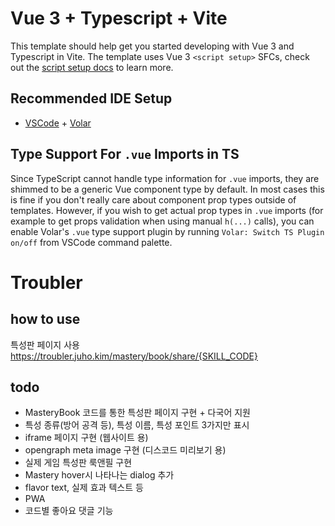 # Vue 3 + Typescript + Vite

This template should help get you started developing with Vue 3 and Typescript in Vite. The template uses Vue 3 `<script setup>` SFCs, check out the [script setup docs](https://v3.vuejs.org/api/sfc-script-setup.html#sfc-script-setup) to learn more.

## Recommended IDE Setup

- [VSCode](https://code.visualstudio.com/) + [Volar](https://marketplace.visualstudio.com/items?itemName=johnsoncodehk.volar)

## Type Support For `.vue` Imports in TS

Since TypeScript cannot handle type information for `.vue` imports, they are shimmed to be a generic Vue component type by default. In most cases this is fine if you don't really care about component prop types outside of templates. However, if you wish to get actual prop types in `.vue` imports (for example to get props validation when using manual `h(...)` calls), you can enable Volar's `.vue` type support plugin by running `Volar: Switch TS Plugin on/off` from VSCode command palette.

# Troubler

## how to use
특성판 페이지 사용
https://troubler.juho.kim/mastery/book/share/{SKILL_CODE}

## todo
- MasteryBook 코드를 통한 특성판 페이지 구현 + 다국어 지원
- 특성 종류(방어 공격 등), 특성 이름, 특성 포인트 3가지만 표시
- iframe 페이지 구현 (웹사이트 용)
- opengraph meta image 구현 (디스코드 미리보기 용)
- 실제 게임 특성판 룩앤필 구현
- Mastery hover시 나타나는 dialog 추가
- flavor text, 실제 효과 텍스트 등
- PWA
- 코드별 좋아요 댓글 기능
